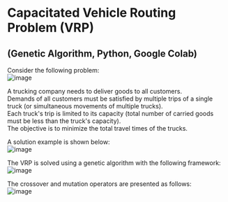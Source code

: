 # Capacitated Vehicle Routing Problem (VRP)  
## (Genetic Algorithm, Python, Google Colab)  
  
Consider the following problem:  
![image](https://user-images.githubusercontent.com/42261330/123304956-84fedc00-d55a-11eb-80d2-0ca94aade700.png)  
  
A trucking company needs to deliver goods to all customers.  
Demands of all customers must be satisfied by multiple trips of a single truck (or simultaneous movements of multiple trucks).  
Each truck's trip is limited to its capacity (total number of carried goods must be less than the truck's capacity).  
The objective is to minimize the total travel times of the trucks.  
  
A solution example is shown below:  
![image](https://user-images.githubusercontent.com/42261330/123306141-deb3d600-d55b-11eb-88d0-ecad43e36a65.png)  
  
The VRP is solved using a genetic algorithm with the following framework:  
![image](https://user-images.githubusercontent.com/42261330/123306378-2fc3ca00-d55c-11eb-8f03-39043cf5b468.png)  
  
The crossover and mutation operators are presented as follows:  
![image](https://user-images.githubusercontent.com/42261330/123306462-48cc7b00-d55c-11eb-80fa-f2cad15290a8.png)
